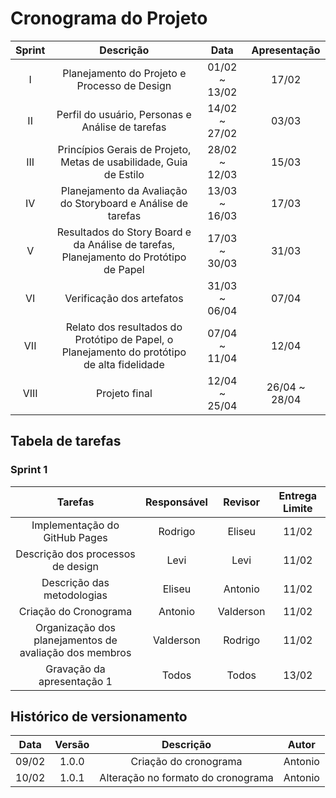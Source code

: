 # Cronograma do Projeto

| Sprint | Descrição       | Data                                           | Apresentação        |
| :------: | :----------: | :---------------------------------------------------: | :------------: |
| I    | Planejamento do Projeto e Processo de Design | 01/02 ~ 13/02 | 17/02 |
| II    | Perfil do usuário, Personas e Análise de tarefas | 14/02 ~ 27/02 | 03/03 |
| III    | Princípios Gerais de Projeto, Metas de usabilidade, Guia de Estilo | 28/02 ~ 12/03 | 15/03 |
| IV    | Planejamento da Avaliação do Storyboard e Análise de tarefas | 13/03 ~ 16/03 | 17/03 |
| V    | Resultados do Story Board e da Análise de tarefas, Planejamento do Protótipo de Papel | 17/03 ~ 30/03 | 31/03  |
| VI    | Verificação dos artefatos | 31/03 ~ 06/04 | 07/04 |
| VII    | Relato dos resultados do Protótipo de Papel, o Planejamento do protótipo de alta fidelidade | 07/04 ~ 11/04 | 12/04 |
| VIII    | Projeto final | 12/04 ~ 25/04 | 26/04 ~ 28/04 |

## Tabela de tarefas 

### Sprint 1
| Tarefas         | Responsável | Revisor   | Entrega Limite |
| :-----:         | :---------: | :-----:   | :--------------: |
| Implementação do GitHub Pages    | Rodrigo	    | Eliseu    | 11/02            |
| Descrição dos processos de design | Levi	      | Levi      | 11/02            |
| Descrição das metodologias | Eliseu      | Antonio   | 11/02            |
| Criação do Cronograma | Antonio     | Valderson | 11/02            |
| Organização dos planejamentos de avaliação dos membros | Valderson   | Rodrigo   | 11/02            |
| Gravação da apresentação 1  | Todos       | Todos     | 13/02            |


## Histórico de versionamento

| Data  | Versão | Descrição | Autor |
| :--:  | :----: | :-------: | :---: |
| 09/02 | 1.0.0  | Criação do cronograma | Antonio |
| 10/02 | 1.0.1  | Alteração no formato do cronograma | Antonio |
